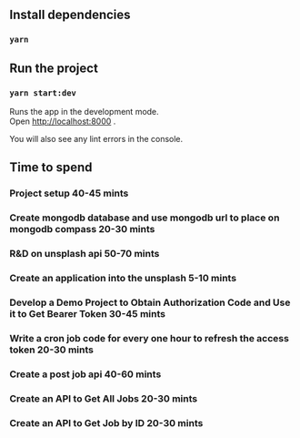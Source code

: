 ## Install dependencies
### `yarn`

## Run the project

### `yarn start:dev`

Runs the app in the development mode.\
Open [http://localhost:8000](http://localhost:8000) .

You will also see any lint errors in the console.

## Time to spend
### Project setup 40-45 mints
### Create mongodb database and use mongodb url to place on mongodb compass 20-30 mints
### R&D on unsplash api 50-70 mints
### Create an application into the unsplash 5-10 mints
### Develop a Demo Project to Obtain Authorization Code and Use it to Get Bearer Token 30-45 mints
### Write a cron job code for every one hour to refresh the access token 20-30 mints
### Create a post job api 40-60 mints
### Create an API to Get All Jobs 20-30 mints
### Create an API to Get Job by ID 20-30 mints